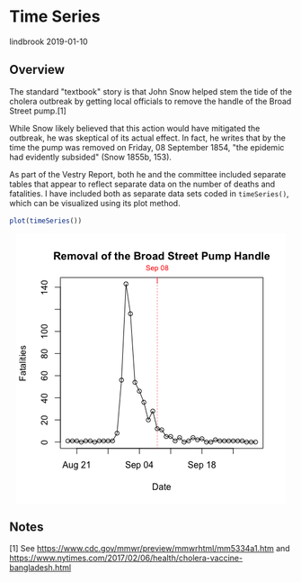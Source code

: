 Time Series
================
lindbrook
2019-01-10

Overview
--------

The standard "textbook" story is that John Snow helped stem the tide of the cholera outbreak by getting local officials to remove the handle of the Broad Street pump.[1]

While Snow likely believed that this action would have mitigated the outbreak, he was skeptical of its actual effect. In fact, he writes that by the time the pump was removed on Friday, 08 September 1854, "the epidemic had evidently subsided" (Snow 1855b, 153).

As part of the Vestry Report, both he and the committee included separate tables that appear to reflect separate data on the number of deaths and fatalities. I have included both as separate data sets coded in `timeSeries()`, which can be visualized using its plot method.

``` r
plot(timeSeries())
```

<img src="time.series_files/figure-markdown_github/unnamed-chunk-2-1.png" style="display: block; margin: auto;" />

Notes
-----

[1] See <https://www.cdc.gov/mmwr/preview/mmwrhtml/mm5334a1.htm> and <https://www.nytimes.com/2017/02/06/health/cholera-vaccine-bangladesh.html>

